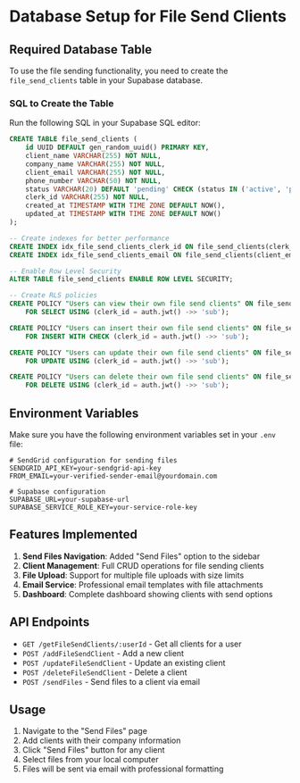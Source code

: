 # Database Setup for File Send Clients

## Required Database Table

To use the file sending functionality, you need to create the `file_send_clients` table in your Supabase database.

### SQL to Create the Table

Run the following SQL in your Supabase SQL editor:

```sql
CREATE TABLE file_send_clients (
    id UUID DEFAULT gen_random_uuid() PRIMARY KEY,
    client_name VARCHAR(255) NOT NULL,
    company_name VARCHAR(255) NOT NULL,
    client_email VARCHAR(255) NOT NULL,
    phone_number VARCHAR(50) NOT NULL,
    status VARCHAR(20) DEFAULT 'pending' CHECK (status IN ('active', 'pending', 'inactive')),
    clerk_id VARCHAR(255) NOT NULL,
    created_at TIMESTAMP WITH TIME ZONE DEFAULT NOW(),
    updated_at TIMESTAMP WITH TIME ZONE DEFAULT NOW()
);

-- Create indexes for better performance
CREATE INDEX idx_file_send_clients_clerk_id ON file_send_clients(clerk_id);
CREATE INDEX idx_file_send_clients_email ON file_send_clients(client_email);

-- Enable Row Level Security
ALTER TABLE file_send_clients ENABLE ROW LEVEL SECURITY;

-- Create RLS policies
CREATE POLICY "Users can view their own file send clients" ON file_send_clients
    FOR SELECT USING (clerk_id = auth.jwt() ->> 'sub');

CREATE POLICY "Users can insert their own file send clients" ON file_send_clients
    FOR INSERT WITH CHECK (clerk_id = auth.jwt() ->> 'sub');

CREATE POLICY "Users can update their own file send clients" ON file_send_clients
    FOR UPDATE USING (clerk_id = auth.jwt() ->> 'sub');

CREATE POLICY "Users can delete their own file send clients" ON file_send_clients
    FOR DELETE USING (clerk_id = auth.jwt() ->> 'sub');
```

## Environment Variables

Make sure you have the following environment variables set in your `.env` file:

```env
# SendGrid configuration for sending files
SENDGRID_API_KEY=your-sendgrid-api-key
FROM_EMAIL=your-verified-sender-email@yourdomain.com

# Supabase configuration
SUPABASE_URL=your-supabase-url
SUPABASE_SERVICE_ROLE_KEY=your-service-role-key
```

## Features Implemented

1. **Send Files Navigation**: Added "Send Files" option to the sidebar
2. **Client Management**: Full CRUD operations for file sending clients
3. **File Upload**: Support for multiple file uploads with size limits
4. **Email Service**: Professional email templates with file attachments
5. **Dashboard**: Complete dashboard showing clients with send options

## API Endpoints

- `GET /getFileSendClients/:userId` - Get all clients for a user
- `POST /addFileSendClient` - Add a new client
- `POST /updateFileSendClient` - Update an existing client
- `POST /deleteFileSendClient` - Delete a client
- `POST /sendFiles` - Send files to a client via email

## Usage

1. Navigate to the "Send Files" page
2. Add clients with their company information
3. Click "Send Files" button for any client
4. Select files from your local computer
5. Files will be sent via email with professional formatting
